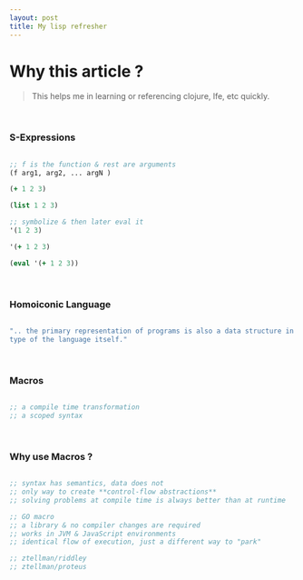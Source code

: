 ```yaml
---
layout: post
title: My lisp refresher
---
```


# Why this article ?

> This helps me in learning or referencing clojure, lfe, etc quickly.

<br />

### S-Expressions

```clojure

;; f is the function & rest are arguments
(f arg1, arg2, ... argN )

(+ 1 2 3)

(list 1 2 3)

;; symbolize & then later eval it
'(1 2 3)

'(+ 1 2 3)

(eval '(+ 1 2 3))
```

<br />

### Homoiconic Language

```clojure

".. the primary representation of programs is also a data structure in a primitive
type of the language itself."
```

<br />

### Macros

```clojure

;; a compile time transformation
;; a scoped syntax
```

<br />

### Why use Macros ?

```clojure

;; syntax has semantics, data does not
;; only way to create **control-flow abstractions**
;; solving problems at compile time is always better than at runtime

;; GO macro
;; a library & no compiler changes are required
;; works in JVM & JavaScript environments
;; identical flow of execution, just a different way to "park"

;; ztellman/riddley
;; ztellman/proteus
```
